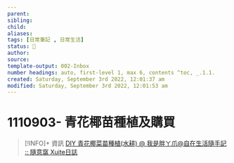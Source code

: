 ```yaml
---
parent: 
sibling: 
child: 
aliases: 
tags: [日常筆記 , 日常生活]
status: 🌱
author: 
source: 
template-output: 002-Inbox
number headings: auto, first-level 1, max 6, contents ^toc, _.1.1.
created: Saturday, September 3rd 2022, 12:01:37 am
modified: Saturday, September 3rd 2022, 12:01:53 am
---
```

# 1110903- 青花椰苗種植及購買

> [!INFO]+ 資訊
> [DIY 青花椰菜苗種植(水耕) @ 我是胖ㄚ爪@自在生活隨手記 :: 隨意窩 Xuite日誌](https://blog.xuite.net/mann0911/twblog/334594940)

